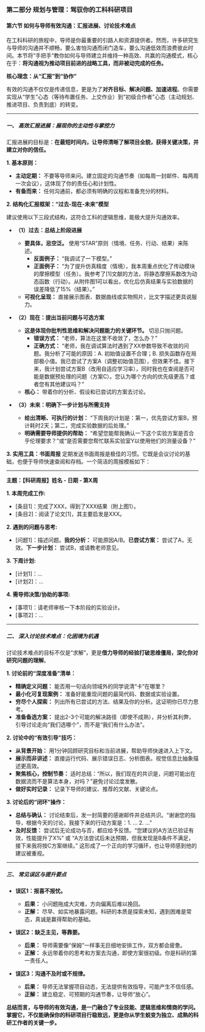 ### **第二部分 规划与管理：驾驭你的工科科研项目**

#### **第六节 如何与导师有效沟通：汇报进展、讨论技术难点**

在工科科研的旅程中，导师是你最重要的引路人和资源提供者。然而，许多研究生与导师的沟通并不顺畅，要么害怕沟通而闭门造车，要么沟通低效而浪费彼此时间。本节将“手把手”教你如何与导师建立并维持一种高效、共赢的沟通模式，核心在于：**将沟通视为推动项目前进的战略工具，而非被动完成的任务。**

**核心理念：从“汇报”到“协作”**

有效的沟通不仅仅是传递信息，更是为了**对齐目标、解决问题、加速进程**。你需要实现从“学生”心态（等待布置任务、上交作业）到“初级合作者”心态（主动规划、推进项目、负责到底）的转变。

---

##### **一、 高效汇报进展：展现你的主动性与掌控力**

汇报进展的目标是：**在最短时间内，让导师清晰了解项目全貌，获得关键决策，并建立对你的信任。**

**1. 基本原则：**

* **主动定期：** 不要等导师来问。建立固定的沟通节奏（如每周一封邮件、每两周一次会议），这体现了你的责任心和计划性。
* **有备而来：** 任何沟通前，都必须有明确的议程和准备充分的材料。

**2. 结构化汇报框架：“过去-现在-未来”模型**

建议使用以下三段式结构，这符合工科的逻辑思维，能极大提升沟通效率。

* **（1）过去：总结上阶段进展**
  * **要具体，忌空泛。** 使用“STAR”原则（情境、任务、行动、结果）来陈述。
    *   **反面例子：** “我调试了一下模型。”
    *   **正面例子：** “为了提升仿真精度（情境），我本周重点优化了传动模块的摩擦模型（任务）。我参考了[1]文献的方法，将静态摩擦系数改为动态函数（行动）。从附件图1可以看出，优化后仿真结果与实验数据的误差降低了15%（结果）。”
  * **可视化呈现：** 直接展示图表、数据曲线或实物照片，比文字描述更具说服力。

* **（2）现在：提出当前问题与可选方案**
  * **这是体现你批判性思维和解决问题能力的关键环节。** 切忌只抛问题。
    *   **错误方式：** “老师，算法在这里不收敛了，怎么办？”
    *   **正确方式：** “老师，我在调试算法时遇到了XX参数导致不收敛的问题。我分析了可能的原因：A. 初始值设置不合理；B. 损失函数存在局部极小值。我已尝试了方案A（调整初始值范围），但效果不佳。接下来，我计划尝试方案B（改用自适应学习率），同时我也在查阅是否可能是数据预处理的问题（方案C）。您认为哪个方向的优先级更高？或者您有其他建议吗？”
  * **核心：** 带着你的分析、假设和已尝试的方案去讨论。

* **（3）未来：明确下一步计划与所需支持**
  * **给出清晰、可执行的计划：** “下周我的计划是：第一，优先尝试方案B，预计耗时2天；第二，完成实验数据的后处理。”
  * **明确需要导师提供的帮助：** “希望您能帮我确认一下这个实验方案是否合乎伦理要求？”或“是否需要您帮忙联系实验室Y以使用他们的测量设备？”

**3. 实用工具：书面周报**
定期发送书面周报是极佳的习惯。它既是会议讨论的基础，也便于导师快速查阅和存档。一个简洁的周报模板如下：

---
**主题：【科研周报】姓名 - 日期 - 第X周**

**1. 本周完成工作:**

* [条目1]：完成了XXX，得到了XXX结果（附上图1）。
* [条目2]：阅读了论文[1]，其主要启发是XXX。

**2. 遇到的问题与思考:**

* [问题1]：描述问题。**我的分析：** 可能原因A/B。**已尝试方案：** 尝试了A，无效。**下一步计划：** 尝试B，或请教老师意见。

**3. 下周计划:**

* [计划1]：...
* [计划2]：...

**4. 需导师决策/协助的事项:**

* [事项1]：请老师审核一下本阶段的实验设计。
* [事项2]：...

---

##### **二、 深入讨论技术难点：化困境为机遇**

讨论技术难点的目标不仅是“求解”，更是**借力导师的经验打破思维僵局，深化你对研究问题的理解**。

**1. 讨论前的“深度准备”清单：**

* **精确定义问题：** 能否用一句话向领域外的同学说清“卡”在哪里？
* **最小化可复现案例：** 准备好能重现问题的最简代码、数据或实验设置。
* **穷尽个人探索：** 列出所有已尝试的方法、结果及你的分析。这证明你已尽力思考。
* **准备备选方案：** 提出2-3个可能的解决路径（即使不成熟），并分析其利弊，引导讨论走向“我们选哪个”，而不是“我们有什么办法”。

**2. 讨论中的“有效引导”技巧：**

* **从背景开始：** 用1分钟回顾研究目标和当前进展，帮助导师快速进入上下文。
* **展示而非讲述：** 直接运行代码、展示错误日志、分析图表。视觉信息比抽象描述更高效。
* **聚焦核心，控制节奏：** 适时总结：“所以，我们现在的共识是，问题可能出在数据流而不是算法本身，对吗？”避免讨论过度发散。
* **做好实时记录：** 记录下导师的建议、推荐的文献、关键论点。

**3. 讨论后的“闭环”操作：**

* **总结与确认：** 讨论结束后，发一封简要的感谢邮件并总结共识。“谢谢您的指导，根据今天的讨论，我接下来的行动方案是：1. ... 2. ...”
* **及时反馈：** 尝试后无论成功与否，都应给予反馈。“您建议的A方法已验证有效，性能提升了X%” 或 “A方法尝试后未达预期，但我发现是B条件不满足，接下来我将按C方案继续。” 这形成了一个正向的学习循环，也让导师感到他的建议被重视。

---

##### **三、 常见误区与提升要点**

* **误区1：报喜不报忧。**
  * **后果：** 小问题拖成大灾难，方向偏离后难以挽回。
  * **正解：** 尽早、如实地暴露问题。科研的本质是探索未知，遇到困难是常态，真诚是赢得帮助的基础。

* **误区2：缺乏主见，等靠要。**
  * **后果：** 导师需要像“保姆”一样事无巨细地安排工作，双方都会疲惫。
  * **正解：** 永远带着你的思考和方案去沟通，即使方案很初级。你是科研的第一责任人。

* **误区3：沟通不及时或不规律。**
  * **后果：** 导师无法掌握项目动态，无法提供有效指导，可能产生不信任感。
  * **正解：** 建立稳定、可预期的沟通节奏，让导师“放心”。

**总结而言，与导师的有效沟通，是一门融合了专业技能、逻辑思维和情商的学问。掌握它，不仅能确保你的科研项目行稳致远，更是你从学生蜕变为独立、成熟的科研工作者的关键一步。**